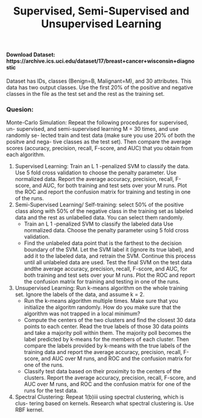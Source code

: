 <header><h1> Supervised, Semi-Supervised and Unsupervised Learning </h1>
</header>

<main>
<section>
<h4> Download Dataset: https://archive.ics.uci.edu/dataset/17/breast+cancer+wisconsin+diagnostic
 </h4>
 <p> Dataset has IDs, classes (Benign=B, Malignant=M), and 30 attributes. This data has two output classes. Use the first 20% of the positive and negative classes in the file as the test set and the rest as the training set.</p>

<h3>Quesion:</h3>

<div>  Monte-Carlo Simulation: Repeat the following procedures for supervised, un- supervised, and semi-supervised learning M = 30 times, and use randomly se- lected train and test data (make sure you use 20% of both the positve and nega- tive classes as the test set). Then compare the average scores (accuracy, precision, recall, F-score, and AUC) that you obtain from each algorithm.</div>

<ol> 
    <li>
    Supervised Learning: Train an L 1 -penalized SVM to classify the data. Use 5 fold cross validation to choose the penalty parameter. Use normalized data. Report the average accuracy, precision, recall, F-score, and AUC, for both training and test sets over your M runs. Plot the ROC and report the confusion matrix for training and testing in one of the runs.
    </li>
    <li>
    Semi-Supervised Learning/ Self-training: select 50% of the positive class along with 50% of the negative class in the training set as labeled data and the rest as unlabelled data. You can select them randomly.<ul>
    <li>Train an L 1 -penalized SVM to classify the labeled data Use normalized data. Choose the penalty parameter using 5 fold cross validation.</li>
    <li>Find the unlabeled data point that is the farthest to the decision boundary of the SVM. Let the SVM label it (ignore its true label), and add it to the labeled data, and retrain the SVM. Continue this process until all unlabeled data are used. Test the final SVM on the test data andthe average accuracy, precision, recall, F-score, and AUC, for both training and test sets over your M runs. Plot the ROC and report the confusion matrix for training and testing in one of the runs.</li>
    </ul>
    </li>
    <li>
    Unsupervised Learning: Run k-means algorithm on the whole training set. Ignore the labels of the data, and assume k = 2.<ul>
    <li>Run the k-means algorithm multiple times. Make sure that you initialize the algoritm randomly. How do you make sure that the algorithm was not trapped in a local minimum?</li>
    <li>Compute the centers of the two clusters and find the closest 30 data points to each center. Read the true labels of those 30 data points and take a majority poll within them. The majority poll becomes the label predicted by k-means for the members of each cluster. Then compare the labels provided by k-means with the true labels of the training data and report the average accuracy, precision, recall, F-score, and AUC over M runs, and ROC and the confusion matrix for one of the runs.</li>
    <li>Classify test data based on their proximity to the centers of the clusters. Report the average accuracy, precision, recall, F-score, and AUC over M runs, and ROC and the confusion matrix for one of the runs for the test data.</li>
    </ul>
    </li>
     <li>
    Spectral Clustering: Repeat 1(b)iii using spectral clustering, which is clus- tering based on kernels. Research what spectral clustering is. Use RBF kernel.</li>
</ol>
</section>
</main>
